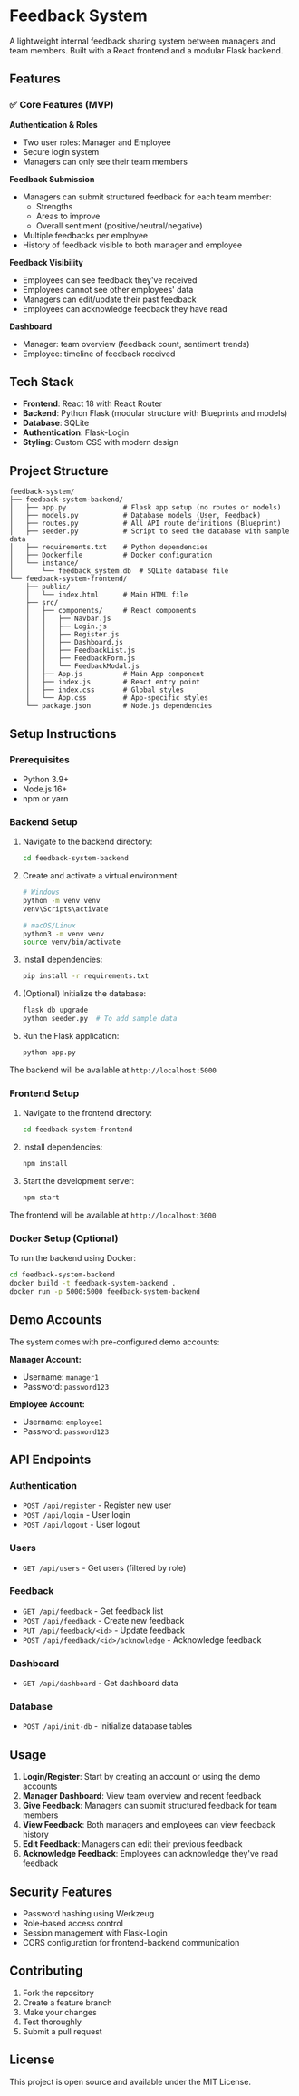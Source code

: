 # Feedback System

A lightweight internal feedback sharing system between managers and team members. Built with a React frontend and a modular Flask backend.

## Features

### ✅ Core Features (MVP)

**Authentication & Roles**
- Two user roles: Manager and Employee
- Secure login system
- Managers can only see their team members

**Feedback Submission**
- Managers can submit structured feedback for each team member:
  - Strengths
  - Areas to improve
  - Overall sentiment (positive/neutral/negative)
- Multiple feedbacks per employee
- History of feedback visible to both manager and employee

**Feedback Visibility**
- Employees can see feedback they've received
- Employees cannot see other employees' data
- Managers can edit/update their past feedback
- Employees can acknowledge feedback they have read

**Dashboard**
- Manager: team overview (feedback count, sentiment trends)
- Employee: timeline of feedback received

## Tech Stack

- **Frontend**: React 18 with React Router
- **Backend**: Python Flask (modular structure with Blueprints and models)
- **Database**: SQLite
- **Authentication**: Flask-Login
- **Styling**: Custom CSS with modern design

## Project Structure

```
feedback-system/
├── feedback-system-backend/
│   ├── app.py              # Flask app setup (no routes or models)
│   ├── models.py           # Database models (User, Feedback)
│   ├── routes.py           # All API route definitions (Blueprint)
│   ├── seeder.py           # Script to seed the database with sample data
│   ├── requirements.txt    # Python dependencies
│   ├── Dockerfile          # Docker configuration
│   └── instance/
│       └── feedback_system.db  # SQLite database file
└── feedback-system-frontend/
    ├── public/
    │   └── index.html      # Main HTML file
    ├── src/
    │   ├── components/     # React components
    │   │   ├── Navbar.js
    │   │   ├── Login.js
    │   │   ├── Register.js
    │   │   ├── Dashboard.js
    │   │   ├── FeedbackList.js
    │   │   ├── FeedbackForm.js
    │   │   └── FeedbackModal.js
    │   ├── App.js          # Main App component
    │   ├── index.js        # React entry point
    │   ├── index.css       # Global styles
    │   └── App.css         # App-specific styles
    └── package.json        # Node.js dependencies
```

## Setup Instructions

### Prerequisites
- Python 3.9+
- Node.js 16+
- npm or yarn

### Backend Setup

1. Navigate to the backend directory:
   ```bash
   cd feedback-system-backend
   ```

2. Create and activate a virtual environment:
   ```bash
   # Windows
   python -m venv venv
   venv\Scripts\activate

   # macOS/Linux
   python3 -m venv venv
   source venv/bin/activate
   ```

3. Install dependencies:
   ```bash
   pip install -r requirements.txt
   ```

4. (Optional) Initialize the database:
   ```bash
   flask db upgrade
   python seeder.py  # To add sample data
   ```

5. Run the Flask application:
   ```bash
   python app.py
   ```

The backend will be available at `http://localhost:5000`

### Frontend Setup

1. Navigate to the frontend directory:
   ```bash
   cd feedback-system-frontend
   ```

2. Install dependencies:
   ```bash
   npm install
   ```

3. Start the development server:
   ```bash
   npm start
   ```

The frontend will be available at `http://localhost:3000`

### Docker Setup (Optional)

To run the backend using Docker:

```bash
cd feedback-system-backend
docker build -t feedback-system-backend .
docker run -p 5000:5000 feedback-system-backend
```

## Demo Accounts

The system comes with pre-configured demo accounts:

**Manager Account:**
- Username: `manager1`
- Password: `password123`

**Employee Account:**
- Username: `employee1`
- Password: `password123`

## API Endpoints

### Authentication
- `POST /api/register` - Register new user
- `POST /api/login` - User login
- `POST /api/logout` - User logout

### Users
- `GET /api/users` - Get users (filtered by role)

### Feedback
- `GET /api/feedback` - Get feedback list
- `POST /api/feedback` - Create new feedback
- `PUT /api/feedback/<id>` - Update feedback
- `POST /api/feedback/<id>/acknowledge` - Acknowledge feedback

### Dashboard
- `GET /api/dashboard` - Get dashboard data

### Database
- `POST /api/init-db` - Initialize database tables

## Usage

1. **Login/Register**: Start by creating an account or using the demo accounts
2. **Manager Dashboard**: View team overview and recent feedback
3. **Give Feedback**: Managers can submit structured feedback for team members
4. **View Feedback**: Both managers and employees can view feedback history
5. **Edit Feedback**: Managers can edit their previous feedback
6. **Acknowledge Feedback**: Employees can acknowledge they've read feedback

## Security Features

- Password hashing using Werkzeug
- Role-based access control
- Session management with Flask-Login
- CORS configuration for frontend-backend communication

## Contributing

1. Fork the repository
2. Create a feature branch
3. Make your changes
4. Test thoroughly
5. Submit a pull request

## License

This project is open source and available under the MIT License. 